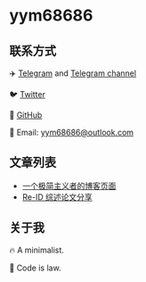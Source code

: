 # yym68686

## 联系方式

✈️ [Telegram](https://t.me/yym68686) and [Telegram channel](https://t.me/yymTalk)

🐦 [Twitter](https://twitter.com/yym68686)

📖 [GitHub](https://github.com/yym68686)

📮 Email: yym68686@outlook.com

## 文章列表

- [一个极简主义者的博客页面](./post/develop-purepage/index.md)
- [Re-ID 综述论文分享](./post/reid-outlook-paper-share/index.md)

## 关于我

🔥 A minimalist.

📖 Code is law.
